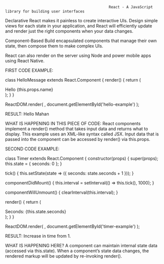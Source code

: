                                                    React - A JavaScript library for building user interfaces

Declarative
React makes it painless to create interactive UIs. Design simple views for each state in your application, and React will efficiently update and render just the right components when your data changes.

Component-Based
Build encapsulated components that manage their own state, then compose them to make complex UIs.

React can also render on the server using Node and power mobile apps using React Native.

FIRST CODE EXAMPLE:

class HelloMessage extends React.Component {
  render() {
    return (
      <div>
        Hello {this.props.name}
      </div>
    );
  }
}

ReactDOM.render(
  <HelloMessage name="Mahan" />,
  document.getElementById('hello-example')
);

RESULT:
Hello Mahan

WHAT IS HAPPENING IN THIS PIECE OF CODE:
React components implement a render() method that takes input data and returns what to display. This example uses an XML-like syntax called JSX. Input data that is passed into the component can be accessed by render() via this.props.

SECOND CODE EXAMPLE:

class Timer extends React.Component {
  constructor(props) {
    super(props);
    this.state = { seconds: 0 };
  }

  tick() {
    this.setState(state => ({
      seconds: state.seconds + 1
    }));
  }

  componentDidMount() {
    this.interval = setInterval(() => this.tick(), 1000);
  }

  componentWillUnmount() {
    clearInterval(this.interval);
  }

  render() {
    return (
      <div>
        Seconds: {this.state.seconds}
      </div>
    );
  }
}

ReactDOM.render(
  <Timer />,
  document.getElementById('timer-example')
);
  
RESULT:
Increase in time from 1.

WHAT IS HAPPENING HERE?
A component can maintain internal state data (accessed via this.state). When a component’s state data changes, the rendered markup will be updated by re-invoking render().


  
